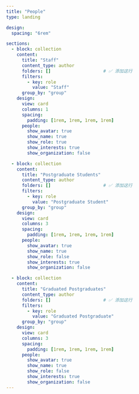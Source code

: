 ```yaml
---
title: "People"
type: landing

design:
  spacing: "6rem"

sections:
  - block: collection
    content:
      title: "Staff"
      content_type: author
      folders: []                    # ✅ 添加这行
      filters:
        - key: role
          value: "Staff"
      group_by: "group"
    design:
      view: card
      columns: 1
      spacing:
        padding: [1rem, 1rem, 1rem, 1rem]
      people:
        show_avatar: true
        show_name: true
        show_role: true
        show_interests: true
        show_organization: false

  - block: collection
    content:
      title: "Postgraduate Students"
      content_type: author
      folders: []                    # ✅ 添加这行
      filters:
        - key: role
          value: "Postgraduate Student"
      group_by: "group"
    design:
      view: card
      columns: 3
      spacing:
        padding: [1rem, 1rem, 1rem, 1rem]
      people:
        show_avatar: true
        show_name: true
        show_role: false
        show_interests: true
        show_organization: false

  - block: collection
    content:
      title: "Graduated Postgraduates"
      content_type: author
      folders: []                    # ✅ 添加这行
      filters:
        - key: role
          value: "Graduated Postgraduate"
      group_by: "group"
    design:
      view: card
      columns: 3
      spacing:
        padding: [1rem, 1rem, 1rem, 1rem]
      people:
        show_avatar: true
        show_name: true
        show_role: false
        show_interests: true
        show_organization: false
---
```

